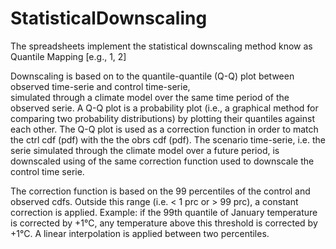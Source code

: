 # StatisticalDownscaling

The spreadsheets implement the statistical downscaling method know as Quantile Mapping [e.g., 1, 2]Downscaling is based on to the quantile-quantile (Q-Q) plot between observed time-serie and control time-serie,  simulated through a climate model over the same time period of the observed serie.A Q-Q plot is a probability plot (i.e., a graphical method for comparing two probability distributions) by plotting their quantiles against each other. The Q-Q plot is used as a correction function in order to match the ctrl cdf (pdf) with the the obrs cdf (pdf).The scenario time-serie, i.e. the serie simulated through the climate model over a future period, is downscaled using of the same correction function used to downscale the control time serie.The correction function is based on the 99 percentiles of the control and observed cdfs. Outside this range (i.e. < 1 prc or > 99 prc), a constant correction is applied.Example: if the 99th quantile of January temperature is corrected by +1°C, any temperature above this threshold is corrected by +1°C. A linear interpolation is applied between two percentiles.


